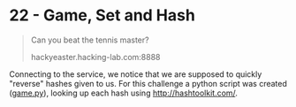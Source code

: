 # 22 - Game, Set and Hash

> Can you beat the tennis master?
>
> hackyeaster.hacking-lab.com:8888

Connecting to the service, we notice that we are supposed to
quickly "reverse" hashes given to us. For this challenge a
python script was created ([game.py](game.py)), looking up each hash using 
http://hashtoolkit.com/.
